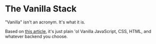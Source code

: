# The Vanilla Stack

"Vanilla" isn't an acronym.  It's what it is.

Based on [this article](https://dev.to/dcodeyt/building-a-single-page-app-without-frameworks-hl9), it's just plain 'ol Vanilla JavaScript, CSS, HTML, and whatever backend you choose.